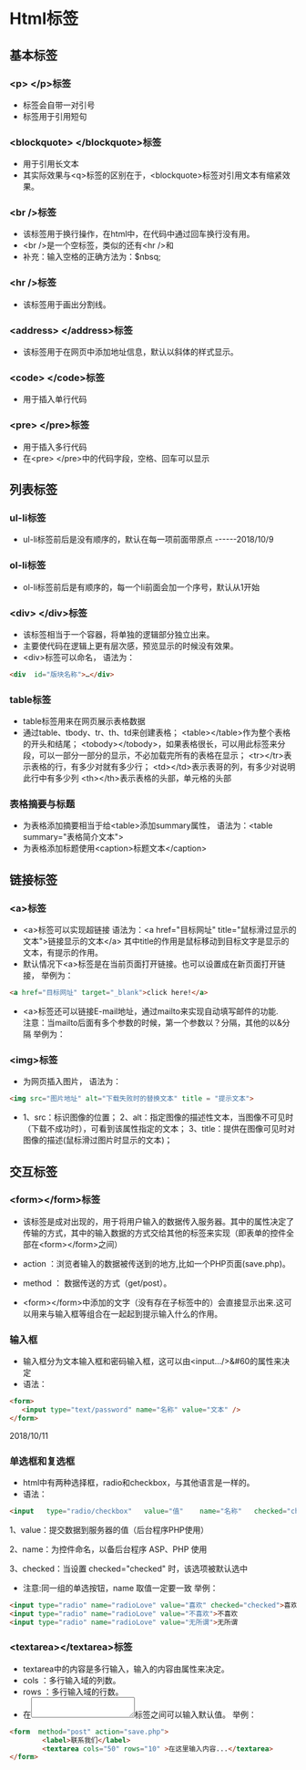 # Html标签

## 基本标签

### &#60;p&#62; &#60;/p&#62;标签
* 标签会自带一对引号
* 标签用于引用短句


### &#60;blockquote&#62; &#60;/blockquote&#62;标签
* 用于引用长文本
* 其实际效果与&#60;q&#62;标签的区别在于，&#60;blockquote&#62;标签对引用文本有缩紧效果。


### &#60;br /&#62;标签
* 该标签用于换行操作，在html中，在代码中通过回车换行没有用。
* &#60;br /&#62;是一个空标签，类似的还有&#60;hr /&#62;和
* 补充：输入空格的正确方法为：$nbsq;


### &#60;hr /&#62;标签
* 该标签用于画出分割线。


### &#60;address&#62; &#60;/address&#62;标签
* 该标签用于在网页中添加地址信息，默认以斜体的样式显示。


### &#60;code&#62; &#60;/code&#62;标签
* 用于插入单行代码


### &#60;pre&#62; &#60;/pre&#62;标签
* 用于插入多行代码
* 在&#60;pre&#62; &#60;/pre&#62;中的代码字段，空格、回车可以显示




## 列表标签

### ul-li标签
* ul-li标签前后是没有顺序的，默认在每一项前面带原点
------2018/10/9


### ol-li标签
* ol-li标签前后是有顺序的，每一个li前面会加一个序号，默认从1开始


### &#60;div&#62; &#60;/div&#62;标签
* 该标签相当于一个容器，将单独的逻辑部分独立出来。
* 主要使代码在逻辑上更有层次感，预览显示的时候没有效果。
* &#60;div&#62;标签可以命名，
语法为：
```html
<div  id="版块名称">…</div>
```


### table标签
* table标签用来在网页展示表格数据
* 通过table、tbody、tr、th、td来创建表格；
    &#60;table&#62;&#60;/table&#62;作为整个表格的开头和结尾；
    &#60;tobody&#62;&#60;/tobody&#62;，如果表格很长，可以用此标签来分段，可以一部分一部分的显示，不必加载完所有的表格在显示；
    &#60;tr&#62;&#60;/tr&#62;表示表格的行，有多少对就有多少行；
    &#60;td&#62;&#60;/td&#62;表示表哥的列，有多少对说明此行中有多少列
    &#60;th&#62;&#60;/th&#62;表示表格的头部，单元格的头部



### 表格摘要与标题
* 为表格添加摘要相当于给&#60;table&#62;添加summary属性，
语法为：&#60;table summary="表格简介文本"&#62;
* 为表格添加标题使用&#60;caption&#62;标题文本&#60;/caption&#62;





## 链接标签

### &#60;a&#62;标签
* &#60;a&#62;标签可以实现超链接
语法为：&#60;a  href="目标网址"  title="鼠标滑过显示的文本"&#62;链接显示的文本&#60;/a&#62;
其中title的作用是鼠标移动到目标文字是显示的文本，有提示的作用。
* 默认情况下&#60;a&#62;标签是在当前页面打开链接。也可以设置成在新页面打开链接，
举例为：
```html
<a href="目标网址" target="_blank">click here!</a>
```
* &#60;a&#62;标签还可以链接E-mail地址，通过mailto来实现自动填写邮件的功能.  
注意：当mailto后面有多个参数的时候，第一个参数以？分隔，其他的以&分隔
举例为：


### &#60;img&#62;标签
* 为网页插入图片，
语法为：
```html
<img src="图片地址" alt="下载失败时的替换文本" title = "提示文本">
```
* 1、src：标识图像的位置；
2、alt：指定图像的描述性文本，当图像不可见时（下载不成功时），可看到该属性指定的文本；
3、title：提供在图像可见时对图像的描述(鼠标滑过图片时显示的文本)；




## 交互标签

### &#60;form&#62;&#60;/form&#62;标签
* 该标签是成对出现的，用于将用户输入的数据传入服务器。其中的属性决定了传输的方式，其中的输入数据的方式交给其他的标签来实现（即表单的控件全部在&#60;form&#62;&#60;/form&#62;之间）
* action ：浏览者输入的数据被传送到的地方,比如一个PHP页面(save.php)。
* method ： 数据传送的方式（get/post）。  

* &#60;form&#62;&#60;/form&#62;中添加的文字（没有存在子标签中的）会直接显示出来.这可以用来与输入框等组合在一起起到提示输入什么的作用。


### 输入框
* 输入框分为文本输入框和密码输入框，这可以由&#60;input.../&#62;&#60的属性来决定
* 语法：
```html
<form>
   <input type="text/password" name="名称" value="文本" />
</form>
```
2018/10/11


### 单选框和复选框
* html中有两种选择框，radio和checkbox，与其他语言是一样的。
* 语法：
```html
<input   type="radio/checkbox"   value="值"    name="名称"   checked="checked"/>
```
1、value：提交数据到服务器的值（后台程序PHP使用）

2、name：为控件命名，以备后台程序 ASP、PHP 使用

3、checked：当设置 checked="checked" 时，该选项被默认选中
* 注意:同一组的单选按钮，name 取值一定要一致
举例：
```html
<input type="radio" name="radioLove" value="喜欢" checked="checked">喜欢
<input type="radio" name="radioLove" value="不喜欢">不喜欢
<input type="radio" name="radioLove" value="无所谓">无所谓
```



### &#60;textarea&#62;&#60;/textarea&#62;标签
* textarea中的内容是多行输入，输入的内容由属性来决定。
* cols ：多行输入域的列数。
* rows ：多行输入域的行数。
* 在<textarea></textarea>标签之间可以输入默认值。
举例：
```html
<form  method="post" action="save.php">
        <label>联系我们</label>
        <textarea cols="50" rows="10" >在这里输入内容...</textarea>
</form>

```



